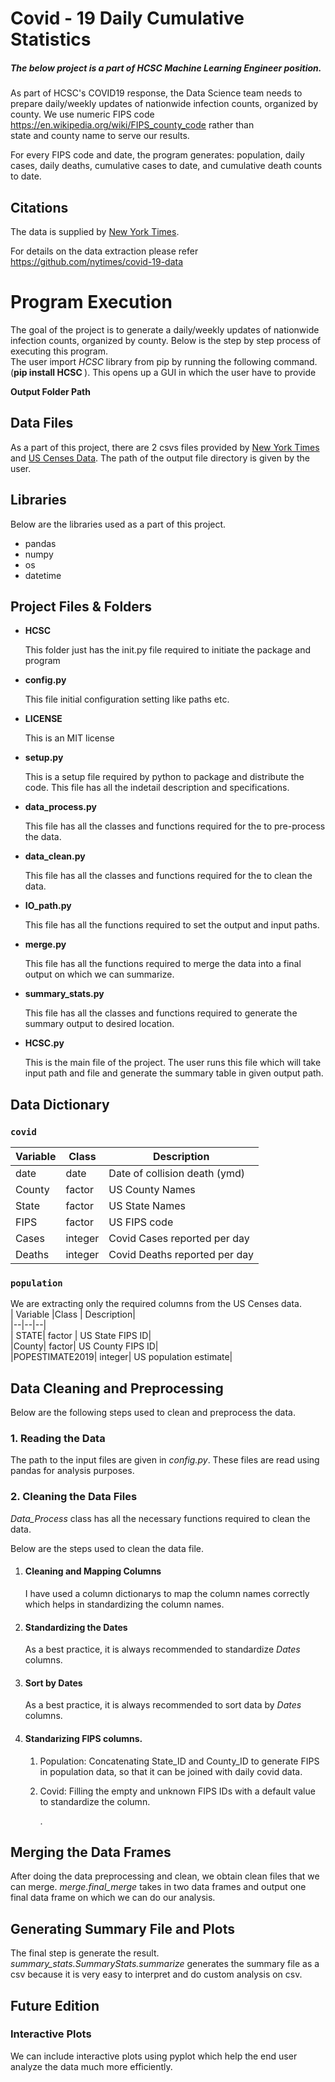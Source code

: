 
# Covid - 19 Daily Cumulative Statistics  
  
##### The below project is a part of HCSC Machine Learning Engineer position.   
As part of HCSC's COVID19 response, the Data Science team needs to prepare daily/weekly updates of nationwide infection counts, organized by county. We use numeric FIPS code https://en.wikipedia.org/wiki/FIPS_county_code rather than  
state and county name to serve our results.  
  
For every FIPS code and date, the program generates: population, daily cases, daily deaths, cumulative cases to date, and cumulative death counts to date.  
  
## Citations  
The data is supplied by [New York Times](https://www.nytimes.com/interactive/2020/us/coronavirus-us-cases.html).  
  
For details on the data extraction please refer https://github.com/nytimes/covid-19-data  
  
# Program Execution  
The goal of the project is to generate a daily/weekly updates of nationwide infection counts, organized by county. Below is the step by step process of executing this program.  
The user import *HCSC* library from pip by running the following command.   
(<b>pip install HCSC </b>). This opens up a GUI in which the user have to provide  
  
 **Output Folder Path**  
  
## Data Files  
  
As a part of this project, there are 2 csvs files provided by [New York Times](https://raw.githubusercontent.com/nytimes/covid-19-data/master/us-counties.csv) and [US Censes Data](https://www2.census.gov/programs-surveys/popest/datasets/2010-2019/counties/totals/co-est2019-alldata.csv). The path of the output file directory is given by the user.  
  
## Libraries  
Below are the libraries used as a part of this project.  
  
 - pandas  
 - numpy  
 - os  
 - datetime  
  
## Project Files & Folders  
  
 <ul>  
   <li><b>HCSC</b></li>  
   <p>This folder just has the init.py file required to initiate the package and program</p>  
   <li><b>config.py</b></li>  
   <p>This file initial configuration setting like paths etc.</p>  
   <li><b>LICENSE</b></li>  
   <p>This is an MIT license</p>  
   <li><b>setup.py</b></li>  
   <p>This is a setup file required by python to package and distribute the code. This file has all the indetail description and specifications.</p>  
   <li><b>data_process.py</b></li>  
   <p>This file has all the classes and functions required for the to pre-process the data.</p>  
   <li><b>data_clean.py</b></li>  
   <p>This file has all the classes and functions required for the to clean the data.</p>  
   <li><b>IO_path.py</b></li>  
   <p>This file has all the functions required to set the output and input paths.</p>  
   <li><b>merge.py</b></li>  
   <p>This file has all the functions required to merge the data into a final output on which we can summarize.</p>  
   <li><b>summary_stats.py</b></li>  
   <p>This file has all the classes and functions required to generate the summary output to desired location.</p>  
   <li><b>HCSC.py</b></li>  
   <p>This is the main file of the project. The user runs this file which will take input path and file and generate the summary table in given output path.</p>  
</ul>  
  
## Data Dictionary  
### `covid`  
| Variable |Class  | Description|  
|--|--|--|  
|date  |date  |Date of collision death (ymd)|  
| County| factor | US County Names |   
| State| factor | US State Names |   
| FIPS| factor | US FIPS code|   
|Cases|    integer|Covid Cases reported per day|  
|Deaths|   integer|Covid Deaths reported per day|  
  
  
### `population`  
We are extracting only the required columns from the US Censes data.  
| Variable |Class  | Description|  
|--|--|--|  
| STATE| factor | US State FIPS ID|   
|County|   factor|    US County FIPS ID|  
|POPESTIMATE2019|  integer|   US population estimate|  
  
## Data Cleaning and Preprocessing  
Below are the following steps used to clean and preprocess the data.  
  
### 1. Reading the Data  
The path to the input files are given in *config.py*. These files are read using pandas for analysis purposes.  
  
### 2. Cleaning the Data Files  
*Data_Process* class has all the necessary functions required to clean the data.  
  
Below are the steps used to clean the data file.  
  1. #### Cleaning and Mapping Columns  
     <p>I have used a column dictionarys to map the column names correctly which helps in standardizing the column names.</p>  
  
  2. #### Standardizing the Dates  
     <p>As a best practice, it is always recommended to standardize <i>Dates</i> columns. </p>  

3. #### Sort by Dates  
   <p>As a best practice, it is always recommended to sort data by <i>Dates</i> columns. </p>  

4. #### Standarizing FIPS columns.  
    1. <p>Population: Concatenating State_ID and County_ID to generate FIPS in population data, so that it can be joined with daily covid data.  
   2. Covid: Filling the empty and unknown FIPS IDs with a default value to standardize the column.</p> .  
  
## Merging the Data Frames  
After doing the data preprocessing and clean, we obtain clean files that we can merge. <i>merge.final_merge</i> takes in two data frames and output one final data frame on which we can do our analysis.  
  
## Generating Summary File and Plots  
The final step is generate the result. <i>summary_stats.SummaryStats.summarize</i> generates the summary file as a csv because it is very easy to interpret and do custom analysis on csv.  
  
## Future Edition  
### Interactive Plots  
We can include interactive plots using pyplot which help the end user analyze the data much more efficiently.